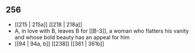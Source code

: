## 256
- [[215 | 215a]] [[218 | 218a]] 
- A, in love with B, leaves B for [[B-3]], a woman who flatters his vanity and whose bold beauty has an appeal for him
- [[94 | 94a, b]] [[238]] [[361 | 361b]] 


